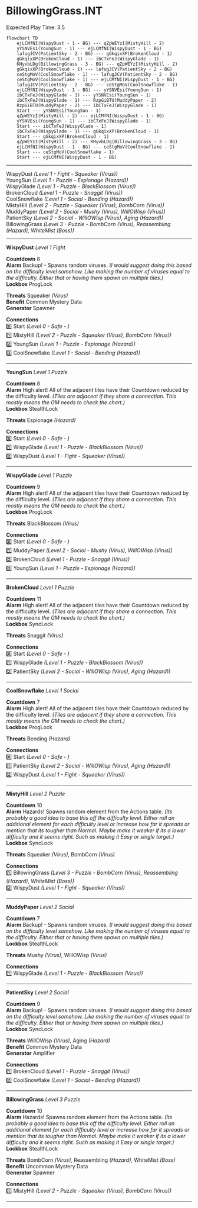 # BillowingGrass.INT  
Expected Play Time: 3.5  
  
```mermaid  
flowchart TD  
	ejLCMfNI(WispyDust - 1 - BG) --- qZpWEYzI(MistyHill - 2)  
	yYSNVEsi(YoungSun - 1) --- ejLCMfNI(WispyDust - 1 - BG)  
	lafugJCV(PatientSky - 2 - BG) --- gGkqixXP(BrokenCloud - 1)  
	gGkqixXP(BrokenCloud - 1) --- ibCTxFeJ(WispyGlade - 1)  
	KHyvbLDg(BillowingGrass - 3 - BG) --- qZpWEYzI(MistyHill - 2)  
	gGkqixXP(BrokenCloud - 1) --- lafugJCV(PatientSky - 2 - BG)  
	ceStgMoV(CoolSnowflake - 1) --- lafugJCV(PatientSky - 2 - BG)  
	ceStgMoV(CoolSnowflake - 1) --- ejLCMfNI(WispyDust - 1 - BG)  
	lafugJCV(PatientSky - 2 - BG) --- ceStgMoV(CoolSnowflake - 1)  
	ejLCMfNI(WispyDust - 1 - BG) --- yYSNVEsi(YoungSun - 1)  
	ibCTxFeJ(WispyGlade - 1) --- yYSNVEsi(YoungSun - 1)  
	ibCTxFeJ(WispyGlade - 1) --- RzpGiBTU(MuddyPaper - 2)  
	RzpGiBTU(MuddyPaper - 2) --- ibCTxFeJ(WispyGlade - 1)  
	Start --- yYSNVEsi(YoungSun - 1)  
	qZpWEYzI(MistyHill - 2) --- ejLCMfNI(WispyDust - 1 - BG)  
	yYSNVEsi(YoungSun - 1) --- ibCTxFeJ(WispyGlade - 1)  
	Start --- ibCTxFeJ(WispyGlade - 1)  
	ibCTxFeJ(WispyGlade - 1) --- gGkqixXP(BrokenCloud - 1)  
	Start --- gGkqixXP(BrokenCloud - 1)  
	qZpWEYzI(MistyHill - 2) --- KHyvbLDg(BillowingGrass - 3 - BG)  
	ejLCMfNI(WispyDust - 1 - BG) --- ceStgMoV(CoolSnowflake - 1)  
	Start --- ceStgMoV(CoolSnowflake - 1)  
	Start --- ejLCMfNI(WispyDust - 1 - BG)  
```  
  
---  
  
WispyDust *(Level 1 - Fight - Squeaker *(Virus)*)*  
YoungSun *(Level 1 - Puzzle - Espionage *(Hazard)*)*  
WispyGlade *(Level 1 - Puzzle - BlackBlossom *(Virus)*)*  
BrokenCloud *(Level 1 - Puzzle - Snaggit *(Virus)*)*  
CoolSnowflake *(Level 1 - Social - Bending *(Hazard)*)*  
MistyHill *(Level 2 - Puzzle - Squeaker *(Virus)*, BombCorn *(Virus)*)*  
MuddyPaper *(Level 2 - Social - Mushy *(Virus)*, WillOWisp *(Virus)*)*  
PatientSky *(Level 2 - Social - WillOWisp *(Virus)*, Aging *(Hazard)*)*  
BillowingGrass *(Level 3 - Puzzle - BombCorn *(Virus)*, Reassembling *(Hazard)*, WhiteMist *(Boss)*)*  
  
---  
  
**WispyDust** *Level 1 Fight*  
  
**Countdown** 8  
**Alarm** Backup! - Spawns random viruses. *(I would suggest doing this based on the difficulty level somehow. Like making the number of viruses equal to the difficulty. Either that or having them spawn on multiple tiles.)*  
**Lockbox** ProgLock  
  
**Threats** Squeaker *(Virus)*  
**Benefit** Common Mystery Data  
**Generator** Spawner  
  
**Connections**  
:zero: Start *(Level 0 - Safe - )*  
:one: MistyHill *(Level 2 - Puzzle - Squeaker *(Virus)*, BombCorn *(Virus)*)*  
:two: YoungSun *(Level 1 - Puzzle - Espionage *(Hazard)*)*  
:three: CoolSnowflake *(Level 1 - Social - Bending *(Hazard)*)*  
  
---  
  
**YoungSun** *Level 1 Puzzle*  
  
**Countdown** 8  
**Alarm** High alert! All of the adjacent tiles have their Countdown reduced by the difficulty level. *(Tiles are adjacent if they share a connection. This mostly means the GM needs to check the chart.)*  
**Lockbox** StealthLock  
  
**Threats** Espionage *(Hazard)*  
  
**Connections**  
:zero: Start *(Level 0 - Safe - )*  
:one: WispyGlade *(Level 1 - Puzzle - BlackBlossom *(Virus)*)*  
:two: WispyDust *(Level 1 - Fight - Squeaker *(Virus)*)*  
  
---  
  
**WispyGlade** *Level 1 Puzzle*  
  
**Countdown** 9  
**Alarm** High alert! All of the adjacent tiles have their Countdown reduced by the difficulty level. *(Tiles are adjacent if they share a connection. This mostly means the GM needs to check the chart.)*  
**Lockbox** ProgLock  
  
**Threats** BlackBlossom *(Virus)*  
  
**Connections**  
:zero: Start *(Level 0 - Safe - )*  
:one: MuddyPaper *(Level 2 - Social - Mushy *(Virus)*, WillOWisp *(Virus)*)*  
:two: BrokenCloud *(Level 1 - Puzzle - Snaggit *(Virus)*)*  
:three: YoungSun *(Level 1 - Puzzle - Espionage *(Hazard)*)*  
  
---  
  
**BrokenCloud** *Level 1 Puzzle*  
  
**Countdown** 11  
**Alarm** High alert! All of the adjacent tiles have their Countdown reduced by the difficulty level. *(Tiles are adjacent if they share a connection. This mostly means the GM needs to check the chart.)*  
**Lockbox** SyncLock  
  
**Threats** Snaggit *(Virus)*  
  
**Connections**  
:zero: Start *(Level 0 - Safe - )*  
:one: WispyGlade *(Level 1 - Puzzle - BlackBlossom *(Virus)*)*  
:two: PatientSky *(Level 2 - Social - WillOWisp *(Virus)*, Aging *(Hazard)*)*  
  
---  
  
**CoolSnowflake** *Level 1 Social*  
  
**Countdown** 7  
**Alarm** High alert! All of the adjacent tiles have their Countdown reduced by the difficulty level. *(Tiles are adjacent if they share a connection. This mostly means the GM needs to check the chart.)*  
**Lockbox** ProgLock  
  
**Threats** Bending *(Hazard)*  
  
**Connections**  
:zero: Start *(Level 0 - Safe - )*  
:one: PatientSky *(Level 2 - Social - WillOWisp *(Virus)*, Aging *(Hazard)*)*  
:two: WispyDust *(Level 1 - Fight - Squeaker *(Virus)*)*  
  
---  
  
**MistyHill** *Level 2 Puzzle*  
  
**Countdown** 10  
**Alarm** Hazards! Spawns random element from the Actions table. *(Its probably a good idea to base this off the difficulty level. Either roll an additional element for each difficulty level or increase how far it spreads or mention that its tougher than Normal. Maybe make it weaker if its a lower difficulty and it seems right. Such as making it Easy or single target.)*  
**Lockbox** SyncLock  
  
**Threats** Squeaker *(Virus)*, BombCorn *(Virus)*  
  
**Connections**  
:one: BillowingGrass *(Level 3 - Puzzle - BombCorn *(Virus)*, Reassembling *(Hazard)*, WhiteMist *(Boss)*)*  
:two: WispyDust *(Level 1 - Fight - Squeaker *(Virus)*)*  
  
---  
  
**MuddyPaper** *Level 2 Social*  
  
**Countdown** 7  
**Alarm** Backup! - Spawns random viruses. *(I would suggest doing this based on the difficulty level somehow. Like making the number of viruses equal to the difficulty. Either that or having them spawn on multiple tiles.)*  
**Lockbox** StealthLock  
  
**Threats** Mushy *(Virus)*, WillOWisp *(Virus)*  
  
**Connections**  
:one: WispyGlade *(Level 1 - Puzzle - BlackBlossom *(Virus)*)*  
  
---  
  
**PatientSky** *Level 2 Social*  
  
**Countdown** 9  
**Alarm** Backup! - Spawns random viruses. *(I would suggest doing this based on the difficulty level somehow. Like making the number of viruses equal to the difficulty. Either that or having them spawn on multiple tiles.)*  
**Lockbox** SyncLock  
  
**Threats** WillOWisp *(Virus)*, Aging *(Hazard)*  
**Benefit** Common Mystery Data  
**Generator** Amplifier  
  
**Connections**  
:one: BrokenCloud *(Level 1 - Puzzle - Snaggit *(Virus)*)*  
:two: CoolSnowflake *(Level 1 - Social - Bending *(Hazard)*)*  
  
---  
  
**BillowingGrass** *Level 3 Puzzle*  
  
**Countdown** 10  
**Alarm** Hazards! Spawns random element from the Actions table. *(Its probably a good idea to base this off the difficulty level. Either roll an additional element for each difficulty level or increase how far it spreads or mention that its tougher than Normal. Maybe make it weaker if its a lower difficulty and it seems right. Such as making it Easy or single target.)*  
**Lockbox** StealthLock  
  
**Threats** BombCorn *(Virus)*, Reassembling *(Hazard)*, WhiteMist *(Boss)*  
**Benefit** Uncommon Mystery Data  
**Generator** Spawner  
  
**Connections**  
:one: MistyHill *(Level 2 - Puzzle - Squeaker *(Virus)*, BombCorn *(Virus)*)*  
  
---  


